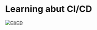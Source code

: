 # Learning abut CI/CD

[![CI/CD](https://github.com/ElaFinIta/cicd/actions/workflows/main.yml/badge.svg?branch=main)](https://github.com/ElaFinIta/cicd/actions/workflows/main.yml)
